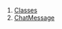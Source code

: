 

1. [Classes](file-___home_harshil_Desktop_open-source_palisadoes_talawa_lib_models_chats_chat_message/#classes)
2. [ChatMessage](file-___home_harshil_Desktop_open-source_palisadoes_talawa_lib_models_chats_chat_message/ChatMessage-class.html)

